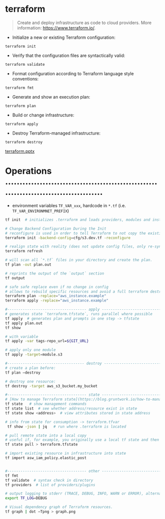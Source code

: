 # terraform

> Create and deploy infrastructure as code to cloud providers.
> More information: <https://www.terraform.io/>.

- Initialize a new or existing Terraform configuration:

`terraform init`

- Verify that the configuration files are syntactically valid:

`terraform validate`

- Format configuration according to Terraform language style conventions:

`terraform fmt`

- Generate and show an execution plan:

`terraform plan`

- Build or change infrastructure:

`terraform apply`

- Destroy Terraform-managed infrastructure:

`terraform destroy`


[terraform.pptx]($HOME/dev/s/private/vimwiki/help/terraform.pptx)
# Operations .......................................................................................
- environment variables `TF_VAR_xxx`, hardcode in `*.tf` (i.e. `TF_VAR_ENVIRONMNET_PREFIX`)
```bash
tf init  # initializes .terraform and loads providers, modules and installs backend

# Change Backend Configuration During the Init
# reconfigure is used in order to tell Terraform to not copy the existing state to the new remote state location.
terraform init -backend-config=cfg/s3.dev.tf -reconfigure

# realign state with reality (does not update config files, only re-syncs state)
terraform refresh

# will scan all `*.tf` files in your directory and create the plan.
tf plan -out plan.out

# reprints the output of the `output` section
tf output

# safe safe replace even if no change in config
# allows to rebuild specific resources and avoid a full terraform destroy operation.
terraform plan -replace="aws_instance.example"
terraform apply -replace="aws_instance.example"

#------------------------------------ apply -------------------------------------
# generates state `terraform.tfstate`, runs parallel where possible
tf apply  # generates plan and prompts in one step -> tfstate
tf apply plan.out
tf show

# with variable
tf apply -var tags-repo_url=${GIT_URL}

# apply only one module
tf apply -target=module.s3

#----------------------------------- destroy ------------------------------------
# create a plan before:
tf plan –destroy

# destroy one resource:
tf destroy -target aws_s3_bucket.my_bucket

#------------------------------------ state -------------------------------------
# [How to manage Terraform state](https://blog.gruntwork.io/how-to-manage-terraform-state-28f5697e68fa)
tf state   # show management commands
tf state list  # see whether address/resource exist in state
tf state show <address>  # view attributes stored in state address

# info from state for consumption -> terraform.tfvar
 tf show -json | jq   # run where .terraform is located

# pull remote state into a local copy
# useful if, for example, you originally use a local tf state and then you define backend storage, in S3 or Consul
tf state pull > terraform.tfstate

# import existing resource in infrastructure into state
tf import asw_iam_policy.elastic_post


#------------------------------------ other -------------------------------------
tf fmt
tf validate  # syntax check in directory
tf providers  # list of providers/plugins

# output logging to stderr (TRACE, DEBUG, INFO, WARN or ERROR), alternative: TF_LOG_CORE or TF_LOG_PROVIDER
export TF_LOG=DEBUG

# Visual dependency graph of Terraform resources.
tf graph | dot –Tpng > graph.png
```
